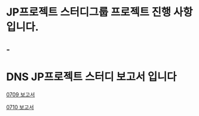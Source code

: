 # JP프로젝트 스터디그룹 프로젝트 진행 사항입니다.

## -

# DNS JP프로젝트 스터디 보고서 입니다

[0709 보고서](https://github.com/izuna69/TIL/blob/main/report/0710.md)

[0710 보고서](https://github.com/izuna69/TIL/blob/main/report/0711.md)
